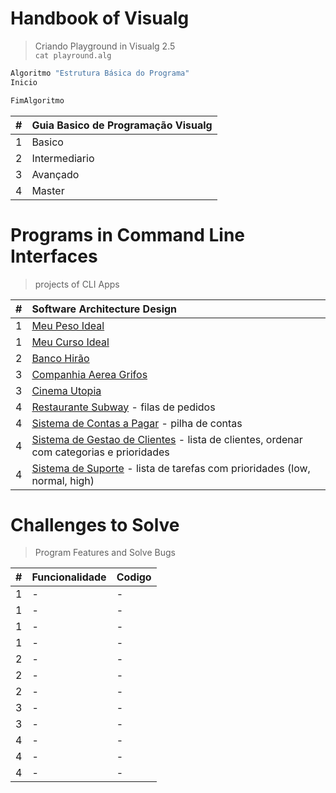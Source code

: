 # Handbook of Visualg
>  Criando Playground in Visualg 2.5  
> `cat playround.alg`  

~~~ bash
Algoritmo "Estrutura Básica do Programa"
Inicio

FimAlgoritmo

~~~

| # | Guia Basico de Programação Visualg|
| :--- | :--- |
| 1 | Basico |
| 2 | Intermediario |
| 3 | Avançado |
| 4 | Master |

# Programs in Command Line Interfaces
> projects of CLI Apps
 
|#|Software Architecture Design|
| :---|:---|
|  1  | [Meu Peso Ideal](#)|
|  1  | [Meu Curso Ideal](#)|
|  2  | [Banco Hirão](#)|
|  3  | [Companhia Aerea Grifos](#)|
|  3  | [Cinema Utopia](#)|
|  4  | [Restaurante Subway](#) - filas de pedidos|
|  4  | [Sistema de Contas a Pagar](#) - pilha de contas|
|  4  | [Sistema de Gestao de Clientes](#) - lista de clientes, ordenar com categorias e prioridades|
|  4  | [Sistema de Suporte](#) - lista de tarefas com prioridades (low, normal, high)|

# Challenges to Solve
> Program Features and Solve Bugs

|#|Funcionalidade | Codigo |
| :---|:---| :---|
|  1  | - | - |
|  1  | - | - |
|  1  | - | - |
|  1  | - | - |
|  2  | - | - |
|  2  | - | - |
|  2  | - | - |
|  3  | - | - |
|  3  | - | - |
|  4  | - | - |
|  4  | - | - |
|  4  | - | - |
